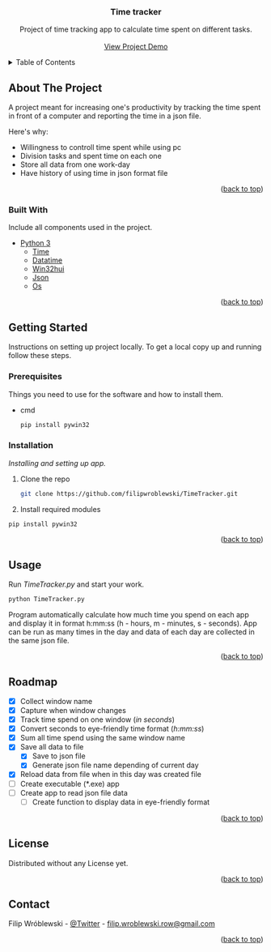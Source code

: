 <div id="top"></div>

<!-- PROJECT LOGO -->
<br />
<div align="center">

  <h3 align="center">Time tracker</h3>

  <p align="center">
    Project of time tracking app to calculate time spent on different tasks.  
    <br />
    <br />
    <a href="https://youtu.be/z3GCiZqRzxw" target="_blank">View Project Demo</a>
  </p>
</div>

<!-- TABLE OF CONTENTS -->
<details>
  <summary>Table of Contents</summary>
  <ol>
    <li>
      <a href="#about-the-project">About The Project</a>
      <ul>
        <li><a href="#built-with">Built With</a></li>
      </ul>
    </li>
    <li>
      <a href="#getting-started">Getting Started</a>
      <ul>
        <li><a href="#prerequisites">Prerequisites</a></li>
        <li><a href="#installation">Installation</a></li>
      </ul>
    </li>
    <li><a href="#usage">Usage</a></li>
    <li><a href="#roadmap">Roadmap</a></li>
    <li><a href="#license">License</a></li>
    <li><a href="#contact">Contact</a></li>
  </ol>
</details>

<!-- ABOUT THE PROJECT -->

## About The Project

A project meant for increasing one's productivity by tracking the time spent in front of a computer and reporting the time in a json file.

Here's why:

- Willingness to controll time spent while using pc
- Division tasks and spent time on each one
- Store all data from one work-day
- Have history of using time in json format file

<p align="right">(<a href="#top">back to top</a>)</p>

### Built With

Include all components used in the project.

- [Python 3](https://www.python.org/)
  - [Time](https://docs.python.org/3/library/time.html)
  - [Datatime](https://docs.python.org/3/library/datetime.html)
  - [Win32hui](http://timgolden.me.uk/pywin32-docs/win32gui.html)
  - [Json](https://docs.python.org/3/library/json.html)
  - [Os](https://docs.python.org/3/library/os.html)

<p align="right">(<a href="#top">back to top</a>)</p>

<!-- GETTING STARTED -->

## Getting Started

Instructions on setting up project locally. To get a local copy up and running follow these steps.

### Prerequisites

Things you need to use for the software and how to install them.

- cmd
  ```sh
  pip install pywin32
  ```

### Installation

_Installing and setting up app._

1. Clone the repo
   ```sh
   git clone https://github.com/filipwroblewski/TimeTracker.git
   ```
   
2. Install required modules

```sh
pip install pywin32
```
   <p align="right">(<a href="#top">back to top</a>)</p>

<!-- USAGE EXAMPLES -->

## Usage

Run _TimeTracker.py_ and start your work.

```sh
python TimeTracker.py
```

Program automatically calculate how much time you spend on each app and display it in format h:mm:ss (h - hours, m - minutes, s - seconds). App can be run as many times in the day and data of each day are collected in the same json file.

<p align="right">(<a href="#top">back to top</a>)</p>

<!-- ROADMAP -->

## Roadmap

- [x] Collect window name
- [x] Capture when window changes
- [x] Track time spend on one window (_in seconds_)
- [x] Convert seconds to eye-friendly time format (_h:mm:ss_)
- [x] Sum all time spend using the same window name
- [x] Save all data to file
  - [x] Save to json file
  - [x] Generate json file name depending of current day
- [x] Reload data from file when in this day was created file
- [ ] Create executable (\*.exe) app
- [ ] Create app to read json file data
  - [ ] Create function to display data in eye-friendly format

<p align="right">(<a href="#top">back to top</a>)</p>

<!-- LICENSE -->

## License

<!-- Distributed under the ________ License. See `LICENSE.txt` for more information. -->

Distributed without any License yet.

<p align="right">(<a href="#top">back to top</a>)</p>

<!-- CONTACT -->

## Contact

Filip Wróblewski - [@Twitter](https://twitter.com/wrobl_ewski) - filip.wroblewski.row@gmail.com

<p align="right">(<a href="#top">back to top</a>)</p>
